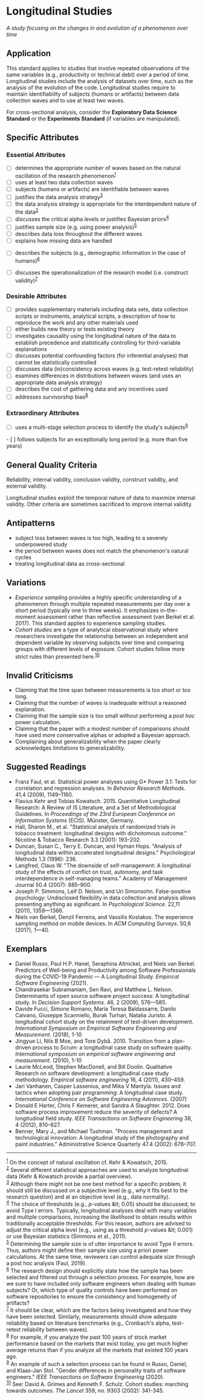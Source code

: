 # Longitudinal Studies
<standard name="Longitudinal">



*<desc>A study focusing on the changes in and evolution of a phenomenon over time</desc>*



## Application

This standard applies to studies that involve repeated observations of the same variables (e.g., productivity or technical debt) over a period of time. Longitudinal studies include the analysis of datasets over time, such as the analysis of the evolution of the code. Longitudinal studies require to maintain identifiability of subjects (humans or artifacts) between data collection waves and to use at least two waves.

For cross-sectional analysis, consider the **Exploratory Data Science Standard** or the **Experiments Standard** (if variables are manipulated).

## Specific Attributes

### Essential Attributes 
<checklist name="Essential">
    
<intro>

<method>
    
- [ ] determines the appropriate number of waves based on the natural oscillation of the research phenomenon<sup>[1](#myfootnote1)</sup>
- [ ] uses at least two data collection waves
- [ ] subjects (humans or artifacts) are identifiable between waves
- [ ] justifies the data analysis strategy<sup>[3](#myfootnote3)</sup>
- [ ] the data analysis strategy is appropriate for the interdependent nature of the data<sup>[2](#myfootnote2)</sup>
- [ ] discusses the critical alpha levels or justifies Bayesian priors<sup>[4](#myfootnote4)</sup>
- [ ] justifies sample size (e.g. using power analysis)<sup>[5](#myfootnote5)</sup>
- [ ] describes data loss throughout the different waves
- [ ] explains how missing data are handled

<results>

- [ ] describes the subjects (e.g., demographic information in the case of humans)<sup>[6](#myfootnote6)</sup>

<discussion>

- [ ] discusses the operationalization of the research model (i.e. construct validity)<sup>[7](#myfootnote7)</sup>

<other>
    
</checklist>
    
### Desirable Attributes
<checklist name="Desirable">

- [ ] provides supplementary materials including data sets, data collection scripts or instruments, analytical scripts, a description of how to reproduce the work and any other materials used
- [ ] either builds new theory or tests existing theory
- [ ] investigates causality using the longitudinal nature of the data to establish precedence and statistically controlling for third-variable explanations
- [ ] discusses potential confounding factors (for inferential analyses) that cannot be statistically controlled
- [ ] discusses data (in)consistency across waves (e.g. test-retest reliability)
- [ ] examines differences in distributions between waves (and uses an appropriate data analysis strategy)
- [ ] describes the cost of gathering data and any incentives used
- [ ] addresses survivorship bias<sup>[8](#myfootnote8)</sup>     

</checklist>
    
### Extraordinary Attributes
<checklist name="Extraordinary">

- [ ] uses a multi-stage selection process to identify the study's subjects<sup>[9](#myfootnote9)</sup>
</checklist>
- [ ] follows subjects for an exceptionally long period (e.g. more than five years)    

## General Quality Criteria

Reliability, internal validity, conclusion validity, construct validity, and external validity.

Longitudinal studies exploit the temporal nature of data to maximize internal validity. Other criteria are sometimes sacrificed to improve internal validity.   

## Antipatterns

- subject loss between waves is too high, leading to a severely underpowered study
- the period between waves does not match the phenomenon's natural cycles
- treating longitudinal data as cross-sectional

## Variations

- _Experience sampling_ provides a highly specific understanding of a phenomenon through multiple repeated measurements per day over a short period (typically one to three weeks). It emphasizes in-the-moment assessment rather than reflective assessment (van Berkel et al. 2017). This standard applies to experience sampling studies.
- _Cohort studies_ are a type of analytical observational study where researchers investigate the relationship between an independent and dependent variable by observing subjects over time and comparing groups with different levels of exposure. Cohort studies follow more strict rules than presented here.<sup>[10](#myfootnote10)</sup>

## Invalid Criticisms

- Claiming that the time span between measurements is too short or too long.
- Claiming that the number of waves is inadequate without a reasoned explanation.
- Claiming that the sample size is too small without performing a _post hoc_ power calculation.
- Claiming that the paper with a modest number of comparisons should have used more conservative alphas or adopted a Bayesian approach.
- Complaining about generalizability when the paper clearly acknowledges limitations to generalizability.

## Suggested Readings

- Franz Faul, et al. Statistical power analyses using G\* Power 3.1: Tests for correlation and regression analyses. In _Behavior Research Methods_. 41,4 (2009), 1149–1160.  
- Flavius Kehr and Tobias Kowatsch. 2015. Quantitative Longitudinal Research: A Review of IS Literature, and a Set of Methodological Guidelines. In _Proceedings of the 23rd European Conference on Information Systems_ (ECIS). Münster, Germany.  
- Hall, Sharon M., et al. &quot;Statistical analysis of randomized trials in tobacco treatment: longitudinal designs with dichotomous outcome.&quot; Nicotine &amp; Tobacco Research 3.3 (2001): 193–202.  
- Duncan, Susan C., Terry E. Duncan, and Hyman Hops. &quot;Analysis of longitudinal data within accelerated longitudinal designs.&quot; Psychological Methods 1.3 (1996): 236.  
- Langfred, Claus W. &quot;The downside of self-management: A longitudinal study of the effects of conflict on trust, autonomy, and task interdependence in self-managing teams.&quot; Academy of Management Journal 50.4 (2007): 885–900.  
- Joseph P. Simmons, Leif D. Nelson, and Uri Simonsohn. False-positive psychology: Undisclosed flexibility in data collection and analysis allows presenting anything as significant. In _Psychological Science._ 22,11 (2011), 1359—1366.  
- Niels van Berkel, Denzil Ferreira, and Vassilis Kostakos. The experience sampling method on mobile devices. In _ACM Computing Surveys_. 50,6 (2017), 1—40.

## Exemplars

- Daniel Russo, Paul H.P. Hanel, Seraphina Altnickel, and Niels van Berkel. Predictors of Well-being and Productivity among Software Professionals during the COVID-19 Pandemic — A Longitudinal Study. _Empirical Software Engineering_ (2021). 
- Chandrasekar Subramaniam, Sen Ravi, and Matthew L. Nelson. Determinants of open source software project success: A longitudinal study. In _Decision Support Systems._ 46, 2 (2009), 576—585.  
- Davide Fucci, Simone Romano, Maria Teresa Baldassarre, Danilo Caivano, Giuseppe Scanniello, Burak Turhan, Natalia Juristo. A longitudinal cohort study on the retainment of test-driven development. _International Symposium on Empirical Software Engineering and Measurement._ (2018), 1-10  
- Jingyue Li, Nils B Moe, and Tore Dybå. 2010. Transition from a plan-driven process to Scrum: a longitudinal case study on software quality. _International symposium on empirical software engineering and measurement_. (2010), 1-10  
- Laurie McLeod, Stephen MacDonell, and Bill Doolin. Qualitative Research on software development: a longitudinal case study methodology. _Empirical software engineering_ 16, 4 (2011), 430–459.  
- Jari Vanhanen, Casper Lassenius, and Mika V Mantyla. Issues and tactics when adopting pair programming: A longitudinal case study. _International Conference on Software Engineering Advances_. (2007)  
- Donald E Harter, Chris F Kemerer, and Sandra A Slaughter. 2012. Does software process improvement reduce the severity of defects? A longitudinal field study. _IEEE Transactions on Software Engineering_ 38, 4 (2012), 810–827.
- Benner, Mary J., and Michael Tushman. &quot;Process management and technological innovation: A longitudinal study of the photography and paint industries.&quot; Administrative Science Quarterly 47.4 (2002): 676–707.

---
<footnote><sup>[1](#myfootnote1)</sup> On the concept of natural oscillation cf. Kehr &amp; Kowatsch, 2015.</footnote><br>
<footnote><sup>[2](#myfootnote2)</sup> Several different statistical approaches are used to analyze longitudinal data (Kehr &amp; Kowatsch provide a partial overview).</footnote><br>
<footnote><sup>[3](#myfootnote3)</sup> Although there might not be one best method for a specific problem, it should still be discussed on a subjective level (e.g., why it fits best to the research question) and at an objective level (e.g., data normality).</footnote><br>
<footnote><sup>[4](#myfootnote4)</sup> The choice of thresholds (e.g., _p_-values \&lt; 0.05) should be discussed, to avoid Type I errors. Typically, longitudinal analyses deal with many variables and multiple comparisons, increasing the likelihood to obtain results within traditionally acceptable thresholds. For this reason, authors are advised to adjust the critical alpha level (e.g., using as a threshold _p_-values \&lt; 0.001) or use Bayesian statistics (Simmons et al., 2011).</footnote><br>
<footnote><sup>[5](#myfootnote5)</sup> Determining the sample size is of utter importance to avoid Type II errors. Thus, authors might define their sample size using a priori power calculations. At the same time, reviewers can control adequate size through a post hoc analysis (Faul, 2019).</footnote><br>
<footnote><sup>[6](#myfootnote6)</sup> The research design should explicitly state how the sample has been selected and filtered out through a selection process. For example, how are we sure to have included only software engineers when dealing with human subjects? Or, which type of quality controls have been performed on software repositories to ensure the consistency and homogeneity of artifacts?</footnote><br>
<footnote><sup>[7](#myfootnote7)</sup> It should be clear, which are the factors being investigated and how they have been selected. Similarly, measurements should show adequate reliability based on literature benchmarks (e.g., Cronbach&#39;s alpha, test-retest reliability between waves).</footnote><br>
<footnote><sup>[8](#myfootnote8)</sup> For example, if you analyze the past 100 years of stock market performance based on the markets that exist today, you get much higher average returns than if you analyze all the markets that existed 100 years ago. </footnote><br>
<footnote><sup>[9](#myfootnote9)</sup> An example of such a selection process can be found in Russo, Daniel, and Klaas-Jan Stol. &quot;Gender differences in personality traits of software engineers.&quot; _IEEE Transactions on Software Engineering_ (2020).</footnote><br>
<footnote><sup>[10](#myfootnote10)</sup> See: David A. Grimes and Kenneth F. Schulz. Cohort studies: marching towards outcomes. _The Lancet_ 359, no. 9303 (2002): 341-345. </footnote><br>
</standard>
